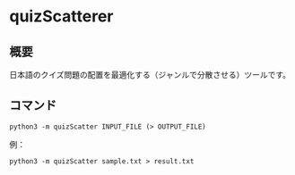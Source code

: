 # quizScatterer
## 概要
日本語のクイズ問題の配置を最適化する（ジャンルで分散させる）ツールです。
## コマンド

```shell
python3 -m quizScatter INPUT_FILE (> OUTPUT_FILE)
```

例：
```shell
python3 -m quizScatter sample.txt > result.txt
```
